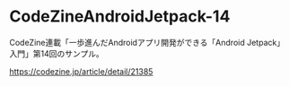 # CodeZineAndroidJetpack-14
CodeZine連載「一歩進んだAndroidアプリ開発ができる「Android Jetpack」入門」第14回のサンプル。

https://codezine.jp/article/detail/21385
